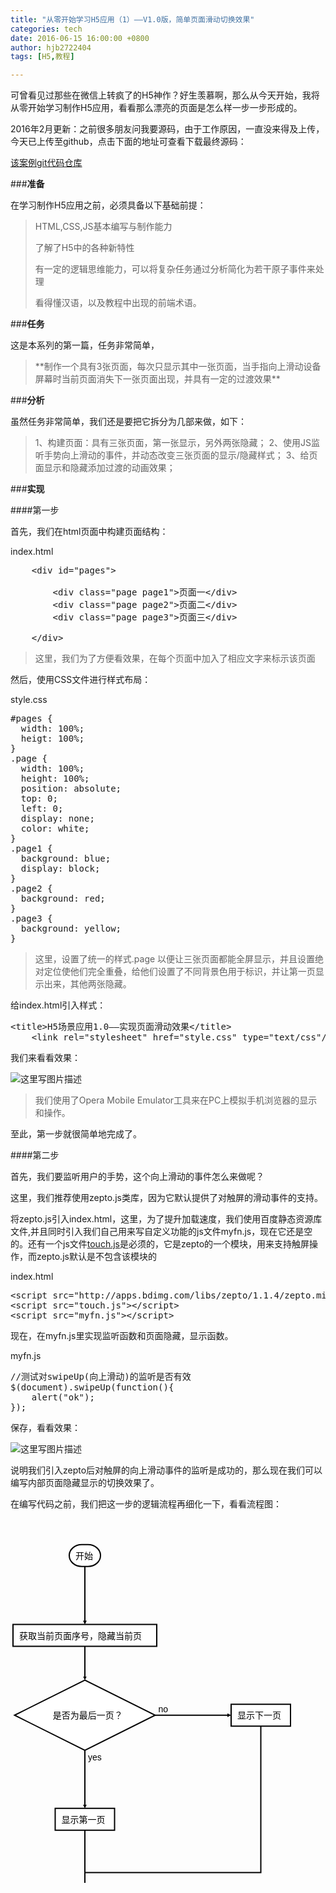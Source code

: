```yaml
---
title: "从零开始学习H5应用（1）——V1.0版，简单页面滑动切换效果"
categories: tech
date: 2016-06-15 16:00:00 +0800
author: hjb2722404
tags: [H5,教程]

---
```


可曾看见过那些在微信上转疯了的H5神作？好生羡慕啊，那么从今天开始，我将从零开始学习制作H5应用，看看那么漂亮的页面是怎么样一步一步形成的。

2016年2月更新：之前很多朋友问我要源码，由于工作原因，一直没来得及上传，今天已上传至github，点击下面的地址可查看下载最终源码：

[该案例git代码仓库][1]

###**准备**

在学习制作H5应用之前，必须具备以下基础前提：

<blockquote>
  HTML,CSS,JS基本编写与制作能力
  
  了解了H5中的各种新特性
  
  有一定的逻辑思维能力，可以将复杂任务通过分析简化为若干原子事件来处理
  
  看得懂汉语，以及教程中出现的前端术语。
</blockquote>



###**任务**

这是本系列的第一篇，任务非常简单，

<blockquote>
  **制作一个具有3张页面，每次只显示其中一张页面，当手指向上滑动设备屏幕时当前页面消失下一张页面出现，并具有一定的过渡效果**
</blockquote>



###**分析**

虽然任务非常简单，我们还是要把它拆分为几部来做，如下：

<blockquote>
  1、构建页面：具有三张页面，第一张显示，另外两张隐藏；     
  2、使用JS监听手势向上滑动的事件，并动态改变三张页面的显示/隐藏样式；     
  3、给页面显示和隐藏添加过渡的动画效果；
</blockquote>



###**实现**



####第一步

首先，我们在html页面中构建页面结构：

index.html



<pre class="prettyprint">    <span class="hljs-tag">&lt;<span class="hljs-title">div</span> <span class="hljs-attribute">id</span>=<span class="hljs-value">"pages"</span>&gt;</span>

        <span class="hljs-tag">&lt;<span class="hljs-title">div</span> <span class="hljs-attribute">class</span>=<span class="hljs-value">"page page1"</span>&gt;</span>页面一<span class="hljs-tag">&lt;/<span class="hljs-title">div</span>&gt;</span>
        <span class="hljs-tag">&lt;<span class="hljs-title">div</span> <span class="hljs-attribute">class</span>=<span class="hljs-value">"page page2"</span>&gt;</span>页面二<span class="hljs-tag">&lt;/<span class="hljs-title">div</span>&gt;</span>
        <span class="hljs-tag">&lt;<span class="hljs-title">div</span> <span class="hljs-attribute">class</span>=<span class="hljs-value">"page page3"</span>&gt;</span>页面三<span class="hljs-tag">&lt;/<span class="hljs-title">div</span>&gt;</span>

    <span class="hljs-tag">&lt;/<span class="hljs-title">div</span>&gt;</span></pre>

<blockquote>
  这里，我们为了方便看效果，在每个页面中加入了相应文字来标示该页面
</blockquote>

然后，使用CSS文件进行样式布局：

style.css



<pre class="prettyprint"><span class="hljs-id">#pages</span> <span class="hljs-rules">{
  <span class="hljs-rule"><span class="hljs-attribute">width</span>:<span class="hljs-value"> <span class="hljs-number">100</span>%</span></span>;
  <span class="hljs-rule"><span class="hljs-attribute">heigt</span>:<span class="hljs-value"> <span class="hljs-number">100</span>%</span></span>;
<span class="hljs-rule">}</span></span>
<span class="hljs-class">.page</span> <span class="hljs-rules">{
  <span class="hljs-rule"><span class="hljs-attribute">width</span>:<span class="hljs-value"> <span class="hljs-number">100</span>%</span></span>;
  <span class="hljs-rule"><span class="hljs-attribute">height</span>:<span class="hljs-value"> <span class="hljs-number">100</span>%</span></span>;
  <span class="hljs-rule"><span class="hljs-attribute">position</span>:<span class="hljs-value"> absolute</span></span>;
  <span class="hljs-rule"><span class="hljs-attribute">top</span>:<span class="hljs-value"> <span class="hljs-number">0</span></span></span>;
  <span class="hljs-rule"><span class="hljs-attribute">left</span>:<span class="hljs-value"> <span class="hljs-number">0</span></span></span>;
  <span class="hljs-rule"><span class="hljs-attribute">display</span>:<span class="hljs-value"> none</span></span>;
  <span class="hljs-rule"><span class="hljs-attribute">color</span>:<span class="hljs-value"> white</span></span>;
<span class="hljs-rule">}</span></span>
<span class="hljs-class">.page1</span> <span class="hljs-rules">{
  <span class="hljs-rule"><span class="hljs-attribute">background</span>:<span class="hljs-value"> blue</span></span>;
  <span class="hljs-rule"><span class="hljs-attribute">display</span>:<span class="hljs-value"> block</span></span>;
<span class="hljs-rule">}</span></span>
<span class="hljs-class">.page2</span> <span class="hljs-rules">{
  <span class="hljs-rule"><span class="hljs-attribute">background</span>:<span class="hljs-value"> red</span></span>;
<span class="hljs-rule">}</span></span>
<span class="hljs-class">.page3</span> <span class="hljs-rules">{
  <span class="hljs-rule"><span class="hljs-attribute">background</span>:<span class="hljs-value"> yellow</span></span>;
<span class="hljs-rule">}</span></span>
</pre>

<blockquote>
  这里，设置了统一的样式.page 以便让三张页面都能全屏显示，并且设置绝对定位使他们完全重叠，给他们设置了不同背景色用于标识，并让第一页显示出来，其他两张隐藏。
</blockquote>

给index.html引入样式：



<pre class="prettyprint"><span class="hljs-tag">&lt;<span class="hljs-title">title</span>&gt;</span>H5场景应用1.0——实现页面滑动效果<span class="hljs-tag">&lt;/<span class="hljs-title">title</span>&gt;</span>
    <span class="hljs-tag">&lt;<span class="hljs-title">link</span> <span class="hljs-attribute">rel</span>=<span class="hljs-value">"stylesheet"</span> <span class="hljs-attribute">href</span>=<span class="hljs-value">"style.css"</span> <span class="hljs-attribute">type</span>=<span class="hljs-value">"text/css"</span>/&gt;</span></pre>

我们来看看效果：

![这里写图片描述](http://img.blog.csdn.net/20150604143246083)

<blockquote>
  我们使用了Opera Mobile Emulator工具来在PC上模拟手机浏览器的显示和操作。
</blockquote>

至此，第一步就很简单地完成了。



####第二步

首先，我们要监听用户的手势，这个向上滑动的事件怎么来做呢？

这里，我们推荐使用zepto.js类库，因为它默认提供了对触屏的滑动事件的支持。

将zepto.js引入index.html，这里，为了提升加载速度，我们使用百度静态资源库文件,并且同时引入我们自己用来写自定义功能的js文件myfn.js，现在它还是空的。还有一个js文件[touch.js][2]是必须的，它是zepto的一个模块，用来支持触屏操作，而zepto.js默认是不包含该模块的

index.html



<pre class="prettyprint"><span class="hljs-tag">&lt;<span class="hljs-title">script</span> <span class="hljs-attribute">src</span>=<span class="hljs-value">"http://apps.bdimg.com/libs/zepto/1.1.4/zepto.min.js"</span>&gt;</span><span class="javascript"></span><span class="hljs-tag">&lt;/<span class="hljs-title">script</span>&gt;</span>
<span class="hljs-tag">&lt;<span class="hljs-title">script</span> <span class="hljs-attribute">src</span>=<span class="hljs-value">"touch.js"</span>&gt;</span><span class="javascript"></span><span class="hljs-tag">&lt;/<span class="hljs-title">script</span>&gt;</span>
<span class="hljs-tag">&lt;<span class="hljs-title">script</span> <span class="hljs-attribute">src</span>=<span class="hljs-value">"myfn.js"</span>&gt;</span><span class="javascript"></span><span class="hljs-tag">&lt;/<span class="hljs-title">script</span>&gt;</span></pre>

现在，在myfn.js里实现监听函数和页面隐藏，显示函数。

myfn.js



<pre class="prettyprint"><span class="hljs-comment">//测试对swipeUp(向上滑动)的监听是否有效</span>
$(document).swipeUp(<span class="hljs-function"><span class="hljs-keyword">function</span><span class="hljs-params">()</span>{</span>
    alert(<span class="hljs-string">"ok"</span>);
});</pre>

保存，看看效果：

![这里写图片描述](http://img.blog.csdn.net/20150604150703266)

说明我们引入zepto后对触屏的向上滑动事件的监听是成功的，那么现在我们可以编写内部页面隐藏显示的切换效果了。

在编写代码之前，我们把这一步的逻辑流程再细化一下，看看流程图：



<div class="flow-chart"><svg height="629.5" version="1.1" width="543.25" xmlns="http://www.w3.org/2000/svg" style="overflow: hidden; position: relative; top: -0.84375px;"><desc style="-webkit-tap-highlight-color: rgba(0, 0, 0, 0);">Created with Raphaël 2.1.0</desc><defs style="-webkit-tap-highlight-color: rgba(0, 0, 0, 0);"><path stroke-linecap="round" d="M5,0 0,2.5 5,5z" id="raphael-marker-block" style="-webkit-tap-highlight-color: rgba(0, 0, 0, 0);"></path><marker id="raphael-marker-endblock33" markerHeight="3" markerWidth="3" orient="auto" refX="1.5" refY="1.5" style="-webkit-tap-highlight-color: rgba(0, 0, 0, 0);"><use xmlns:xlink="http://www.w3.org/1999/xlink" xlink:href="#raphael-marker-block" transform="rotate(180 1.5 1.5) scale(0.6,0.6)" stroke-width="1.6667" fill="black" stroke="none" style="-webkit-tap-highlight-color: rgba(0, 0, 0, 0);"></use></marker></defs><rect x="0" y="0" width="50" height="35" r="20" rx="20" ry="20" fill="#ffffff" stroke="#000000" style="-webkit-tap-highlight-color: rgba(0, 0, 0, 0);" stroke-width="2" class="flowchart" id="st" transform="matrix(1,0,0,1,94,42.75)"></rect><text x="10" y="17.5" text-anchor="start" font="10px &quot;Arial&quot;" stroke="none" fill="#000000" style="-webkit-tap-highlight-color: rgba(0, 0, 0, 0); text-anchor: start; font-style: normal; font-variant: normal; font-weight: normal; font-stretch: normal; font-size: 14px; line-height: normal; font-family: sans-serif;" id="stt" class="flowchartt" font-size="14px" font-family="sans-serif" font-weight="normal" transform="matrix(1,0,0,1,94,42.75)"><tspan dy="5.5" style="-webkit-tap-highlight-color: rgba(0, 0, 0, 0);">开始</tspan></text><rect x="0" y="0" width="230" height="35" r="0" rx="0" ry="0" fill="#ffffff" stroke="#000000" style="-webkit-tap-highlight-color: rgba(0, 0, 0, 0);" stroke-width="2" class="flowchart" id="op" transform="matrix(1,0,0,1,4,170.5)"></rect><text x="10" y="17.5" text-anchor="start" font="10px &quot;Arial&quot;" stroke="none" fill="#000000" style="-webkit-tap-highlight-color: rgba(0, 0, 0, 0); text-anchor: start; font-style: normal; font-variant: normal; font-weight: normal; font-stretch: normal; font-size: 14px; line-height: normal; font-family: sans-serif;" id="opt" class="flowchartt" font-size="14px" font-family="sans-serif" font-weight="normal" transform="matrix(1,0,0,1,4,170.5)"><tspan dy="5.5" style="-webkit-tap-highlight-color: rgba(0, 0, 0, 0);"> 获取当前页面序号，隐藏当前页</tspan></text><path fill="#ffffff" stroke="#000000" d="M56.25,28.125L0,56.25L112.5,112.5L225,56.25L112.5,0L0,56.25" stroke-width="2" font-family="sans-serif" font-weight="normal" id="cond" class="flowchart" style="-webkit-tap-highlight-color: rgba(0, 0, 0, 0); font-family: sans-serif; font-weight: normal;" transform="matrix(1,0,0,1,6.5,259.5)"></path><text x="61.25" y="56.25" text-anchor="start" font="10px &quot;Arial&quot;" stroke="none" fill="#000000" style="-webkit-tap-highlight-color: rgba(0, 0, 0, 0); text-anchor: start; font-style: normal; font-variant: normal; font-weight: normal; font-stretch: normal; font-size: 14px; line-height: normal; font-family: sans-serif;" id="condt" class="flowchartt" font-size="14px" font-family="sans-serif" font-weight="normal" transform="matrix(1,0,0,1,6.5,259.5)"><tspan dy="5.5" style="-webkit-tap-highlight-color: rgba(0, 0, 0, 0);">是否为最后一页？</tspan></text><rect x="0" y="0" width="95" height="35" r="0" rx="0" ry="0" fill="#ffffff" stroke="#000000" style="-webkit-tap-highlight-color: rgba(0, 0, 0, 0);" stroke-width="2" class="flowchart" id="op1" transform="matrix(1,0,0,1,71.5,464.75)"></rect><text x="10" y="17.5" text-anchor="start" font="10px &quot;Arial&quot;" stroke="none" fill="#000000" style="-webkit-tap-highlight-color: rgba(0, 0, 0, 0); text-anchor: start; font-style: normal; font-variant: normal; font-weight: normal; font-stretch: normal; font-size: 14px; line-height: normal; font-family: sans-serif;" id="op1t" class="flowchartt" font-size="14px" font-family="sans-serif" font-weight="normal" transform="matrix(1,0,0,1,71.5,464.75)"><tspan dy="5.5" style="-webkit-tap-highlight-color: rgba(0, 0, 0, 0);">显示第一页</tspan></text><rect x="0" y="0" width="50" height="35" r="20" rx="20" ry="20" fill="#ffffff" stroke="#000000" style="-webkit-tap-highlight-color: rgba(0, 0, 0, 0);" stroke-width="2" class="flowchart" id="e" transform="matrix(1,0,0,1,94,592.5)"></rect><text x="10" y="17.5" text-anchor="start" font="10px &quot;Arial&quot;" stroke="none" fill="#000000" style="-webkit-tap-highlight-color: rgba(0, 0, 0, 0); text-anchor: start; font-style: normal; font-variant: normal; font-weight: normal; font-stretch: normal; font-size: 14px; line-height: normal; font-family: sans-serif;" id="et" class="flowchartt" font-size="14px" font-family="sans-serif" font-weight="normal" transform="matrix(1,0,0,1,94,592.5)"><tspan dy="5.5" style="-webkit-tap-highlight-color: rgba(0, 0, 0, 0);">结束</tspan></text><rect x="0" y="0" width="95" height="35" r="0" rx="0" ry="0" fill="#ffffff" stroke="#000000" style="-webkit-tap-highlight-color: rgba(0, 0, 0, 0);" stroke-width="2" class="flowchart" id="op2" transform="matrix(1,0,0,1,353,298.25)"></rect><text x="10" y="17.5" text-anchor="start" font="10px &quot;Arial&quot;" stroke="none" fill="#000000" style="-webkit-tap-highlight-color: rgba(0, 0, 0, 0); text-anchor: start; font-style: normal; font-variant: normal; font-weight: normal; font-stretch: normal; font-size: 14px; line-height: normal; font-family: sans-serif;" id="op2t" class="flowchartt" font-size="14px" font-family="sans-serif" font-weight="normal" transform="matrix(1,0,0,1,353,298.25)"><tspan dy="5.5" style="-webkit-tap-highlight-color: rgba(0, 0, 0, 0);">显示下一页</tspan><tspan dy="18" x="10" style="-webkit-tap-highlight-color: rgba(0, 0, 0, 0);"></tspan><tspan dy="18" x="10" style="-webkit-tap-highlight-color: rgba(0, 0, 0, 0);"></tspan></text><path fill="none" stroke="#000000" d="M119,77.75C119,77.75,119,151.56270283460617,119,167.4929834268405" stroke-width="2" marker-end="url(#raphael-marker-endblock33)" font-family="sans-serif" font-weight="normal" style="-webkit-tap-highlight-color: rgba(0, 0, 0, 0); font-family: sans-serif; font-weight: normal;"></path><path fill="none" stroke="#000000" d="M119,205.5C119,205.5,119,245.15409994125366,119,256.50043908460066" stroke-width="2" marker-end="url(#raphael-marker-endblock33)" font-family="sans-serif" font-weight="normal" style="-webkit-tap-highlight-color: rgba(0, 0, 0, 0); font-family: sans-serif; font-weight: normal;"></path><path fill="none" stroke="#000000" d="M119,372C119,372,119,445.81270283460617,119,461.7429834268405" stroke-width="2" marker-end="url(#raphael-marker-endblock33)" font-family="sans-serif" font-weight="normal" style="-webkit-tap-highlight-color: rgba(0, 0, 0, 0); font-family: sans-serif; font-weight: normal;"></path><text x="124" y="382" text-anchor="start" font="10px &quot;Arial&quot;" stroke="none" fill="#000000" style="-webkit-tap-highlight-color: rgba(0, 0, 0, 0); text-anchor: start; font-style: normal; font-variant: normal; font-weight: normal; font-stretch: normal; font-size: 14px; line-height: normal; font-family: sans-serif;" font-size="14px" font-family="sans-serif" font-weight="normal"><tspan dy="5.5" style="-webkit-tap-highlight-color: rgba(0, 0, 0, 0);">yes</tspan></text><path fill="none" stroke="#000000" d="M231.5,315.75C231.5,315.75,331.28662109375,315.75,349.9966125488281,315.75" stroke-width="2" marker-end="url(#raphael-marker-endblock33)" font-family="sans-serif" font-weight="normal" style="-webkit-tap-highlight-color: rgba(0, 0, 0, 0); font-family: sans-serif; font-weight: normal;"></path><text x="236.5" y="305.75" text-anchor="start" font="10px &quot;Arial&quot;" stroke="none" fill="#000000" style="-webkit-tap-highlight-color: rgba(0, 0, 0, 0); text-anchor: start; font-style: normal; font-variant: normal; font-weight: normal; font-stretch: normal; font-size: 14px; line-height: normal; font-family: sans-serif;" font-size="14px" font-family="sans-serif" font-weight="normal"><tspan dy="5.5" style="-webkit-tap-highlight-color: rgba(0, 0, 0, 0);">no</tspan></text><path fill="none" stroke="#000000" d="M119,499.75C119,499.75,119,573.5627028346062,119,589.4929834268405" stroke-width="2" marker-end="url(#raphael-marker-endblock33)" font-family="sans-serif" font-weight="normal" style="-webkit-tap-highlight-color: rgba(0, 0, 0, 0); font-family: sans-serif; font-weight: normal;"></path><path fill="none" stroke="#000000" d="M400.5,333.25C400.5,333.25,400.5,567.5,400.5,567.5C400.5,567.5,119,567.5,119,567.5C119,567.5,119,582.8734445571899,119,589.5092477742583" stroke-width="2" marker-end="url(#raphael-marker-endblock33)" font-family="sans-serif" font-weight="normal" style="-webkit-tap-highlight-color: rgba(0, 0, 0, 0); font-family: sans-serif; font-weight: normal;"></path></svg>

[1]: https://github.com/hjb2722404/h_albumTp
[2]: https://github.com/madrobby/zepto/blob/master/src/touch.js
